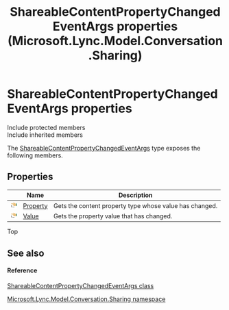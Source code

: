 ﻿---
title: ShareableContentPropertyChangedEventArgs properties (Microsoft.Lync.Model.Conversation.Sharing)
TOCTitle: ShareableContentPropertyChangedEventArgs properties
ms:assetid: Properties.T:Microsoft.Lync.Model.Conversation.Sharing.ShareableContentPropertyChangedEventArgs_DI_3_UC_OCS14MrefLyncWPF
ms:mtpsurl: https://msdn.microsoft.com/en-us/library/microsoft.lync.model.conversation.sharing.shareablecontentpropertychangedeventargs_di_3_uc_ocs14mreflyncwpf_properties(v=office.15)
ms:contentKeyID: 48598437
ms.date: 07/28/2014
mtps_version: v=office.15
---

# ShareableContentPropertyChangedEventArgs properties

Include protected members  
Include inherited members  

The [ShareableContentPropertyChangedEventArgs](shareablecontentpropertychangedeventargs-class-microsoft-lync-model-conversation-sharing_2.md) type exposes the following members.

## Properties

<table>
<thead>
<tr class="header">
<th> </th>
<th>Name</th>
<th>Description</th>
</tr>
</thead>
<tbody>
<tr class="odd">
<td><img src="images/JJ275421.pubproperty(Office.15).gif" title="Public property" alt="Public property" /></td>
<td><a href="shareablecontentpropertychangedeventargs-property-property-microsoft-lync-model-conversation-sharing_2.md">Property</a></td>
<td>Gets the content property type whose value has changed.</td>
</tr>
<tr class="even">
<td><img src="images/JJ275421.pubproperty(Office.15).gif" title="Public property" alt="Public property" /></td>
<td><a href="shareablecontentpropertychangedeventargs-value-property-microsoft-lync-model-conversation-sharing_2.md">Value</a></td>
<td>Gets the property value that has changed.</td>
</tr>
</tbody>
</table>


Top

## See also

#### Reference

[ShareableContentPropertyChangedEventArgs class](shareablecontentpropertychangedeventargs-class-microsoft-lync-model-conversation-sharing_2.md)

[Microsoft.Lync.Model.Conversation.Sharing namespace](microsoft-lync-model-conversation-sharing-namespace_2.md)

